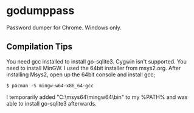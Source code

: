 # godumppass
Password dumper for Chrome. Windows only.

## Compilation Tips
You need gcc installed to install go-sqlite3. Cygwin isn't supported. You need to install MinGW. I used the 64bit installer from msys2.org. After installing Msys2, open up the 64bit console and install gcc;

`$ pacman -S mingw-w64-x86_64-gcc`

I temporarily added "C:\msys64\mingw64\bin\" to my %PATH% and was able to install go-sqlite3 afterwards.
